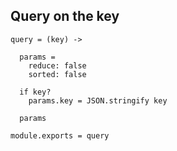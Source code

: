 Query on the key
----------------

    query = (key) ->

      params =
        reduce: false
        sorted: false

      if key?
        params.key = JSON.stringify key

      params

    module.exports = query
